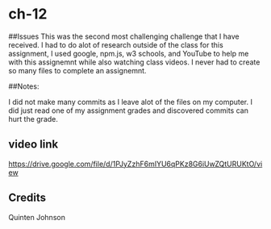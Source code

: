 # ch-12


##Issues
This was the second most challenging challenge that I have received. I had to do alot of research outside of the class for this assignment, I used google, npm.js, w3 schools, and YouTube to help me with this assignemnt while also watching class videos. 
I never had to create so many files to complete an assignemnt.

##Notes:

I did not make many commits as I leave alot of the files on my computer. I did just read one of my assignment grades and discovered commits can hurt the grade.
## video link
https://drive.google.com/file/d/1PJyZzhF6mIYU6qPKz8G6iUwZQtURUKtO/view

## Credits
Quinten Johnson


